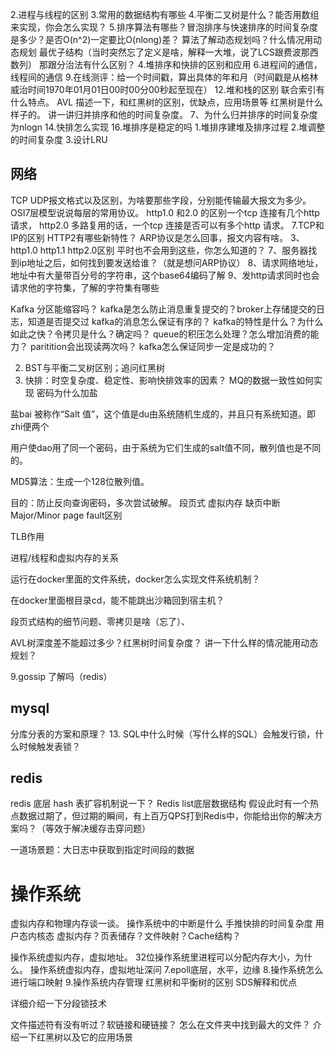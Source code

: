 2.进程与线程的区别
3.常用的数据结构有哪些
4.平衡二叉树是什么？能否用数组来实现，你会怎么实现？
5.排序算法有哪些？冒泡排序与快速排序的时间复杂度是多少？是否O(n^2)一定要比O(nlong)差？
算法了解动态规划吗？什么情况用动态规划
最优子结构（当时突然忘了定义是啥，解释一大堆，说了LCS跟费波那西数列）
那跟分治法有什么区别？
4.堆排序和快排的区别和应用
6.进程间的通信，线程间的通信
9.在线测评：给一个时间戳，算出具体的年和月（时间戳是从格林威治时间1970年01月01日00时00分00秒起至现在）
12.堆和栈的区别
联合索引有什么特点。
AVL 描述一下，和红黑树的区别，优缺点，应用场景等
红黑树是什么样子的。
讲一讲归并排序和他的时间复杂度。
7、为什么归并排序的时间复杂度为nlogn
14.快排怎么实现
16.堆排序是稳定的吗
1.堆排序建堆及排序过程
2.堆调整的时间复杂度
3.设计LRU

## 网络
TCP UDP报文格式以及区别，为啥要那些字段，分别能传输最大报文为多少。
OSI7层模型说说每层的常用协议。
http1.0 和2.0 的区别一个tcp 连接有几个http 请求，
http2.0 多路复用的话，一个tcp 连接是否可以有多个http 请求。
7.TCP和IP的区别
HTTP2有哪些新特性？
ARP协议是怎么回事，报文内容有啥。
3、http1.0 http1.1 http2.0区别 平时也不会用到这些，你怎么知道的？
7、服务器找到ip地址之后，如何找到要发送给谁？（就是想问ARP协议）
8、请求网络地址，地址中有大量带百分号的字符串，这个base64编码了解
9、发http请求同时也会请求他的字符集，了解的字符集有哪些

Kafka 分区能缩容吗？
kafka是怎么防止消息重复提交的？broker上存储提交的日志，知道是否提交过
kafka的消息怎么保证有序的？
kafka的特性是什么？为什么如此之快？令拷贝是什么？确定吗？
queue的积压怎么处理？怎么增加消费的能力？
paritition会出现读两次吗？
kafka怎么保证同步一定是成功的？


2. BST与平衡二叉树区别；追问红黑树
3. 快排：时空复杂度、稳定性、影响快排效率的因素？
MQ的数据一致性如何实现
密码为什么加盐

盐bai 被称作“Salt 值”，这个值是du由系统随机生成的，并且只有系统知道。即zhi便两个

用户使dao用了同一个密码，由于系统为它们生成的salt值不同，散列值也是不同的。

MD5算法：生成一个128位散列值。

目的：防止反向查询密码，多次尝试破解。
段页式
虚拟内存
缺页中断
Major/Minor page fault区别

TLB作用

进程/线程和虚拟内存的关系

运行在docker里面的文件系统，docker怎么实现文件系统机制？

在docker里面根目录cd，能不能跳出沙箱回到宿主机？

段页式结构的细节问题、零拷贝是啥（忘了）、

AVL树深度差不能超过多少？红黑树时间复杂度？
讲一下什么样的情况能用动态规划？

9.gossip 了解吗（redis）

## mysql 
分库分表的方案和原理？
13. SQL中什么时候（写什么样的SQL）会触发行锁，什么时候触发表锁？

## redis
 redis 底层 hash 表扩容机制说一下？
Redis list底层数据结构
假设此时有一个热点数据过期了，但过期的瞬间，有上百万QPS打到Redis中，你能给出你的解决方案吗？（等效于解决缓存击穿问题）


一道场景题：大日志中获取到指定时间段的数据

# 操作系统
虚拟内存和物理内存谈一谈。
操作系统中的中断是什么
手推快排的时间复杂度
用户态内核态
虚拟内存？页表储存？文件映射？Cache结构？


操作系统虚拟内存，虚拟地址。
32位操作系统里进程可以分配内存大小，为什么。
操作系统虚拟内存，虚拟地址深问
7.epoll底层，水平，边缘
8.操作系统怎么进行端口映射
9.操作系统内存管理
红黑树和平衡树的区别
SDS解释和优点

详细介绍一下分段锁技术

文件描述符有没有听过？软链接和硬链接？
怎么在文件夹中找到最大的文件？
介绍一下红黑树以及它的应用场景